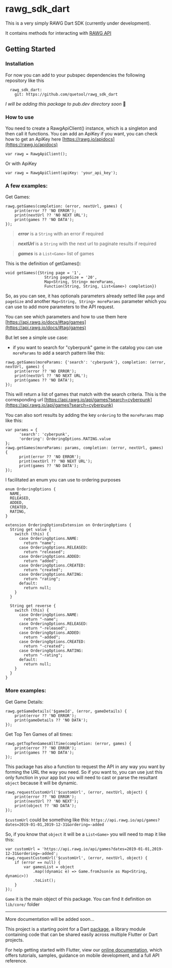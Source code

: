 # rawg_sdk_dart

This is a very simply RAWG Dart SDK (currently under development). 

It contains methods for interacting with [RAWG API](https://rawg.io/apidocs)

## Getting Started

### Installation
For now you can add to your pubspec dependencies the following repository like this

```
  rawg_sdk_dart:
    git: https://github.com/quetool/rawg_sdk_dart
```

_I will be adding this package to pub.dev directory soon_ 🤞

### How to use
You need to create a RawgApiClient() instance, which is a singleton and then call it functions. You can add an ApiKey if you want, you can check how to get an ApiKey here [https://rawg.io/apidocs](https://rawg.io/apidocs)

```
var rawg = RawgApiClient();
```
Or with ApiKey

```
var rawg = RawgApiClient(apiKey: 'your_api_key');
```

### A few examples:
Get Games:

```
rawg.getGames(completion: (error, nextUrl, games) {
	print(error ?? 'NO ERROR');
	print(nextUrl ?? 'NO NEXT URL');
	print(games ?? 'NO DATA');
});
```

> ***_error_*** is a `String` with an error if required

> ***_nextUrl_*** is a `String` with the next url to paginate results if required

> ***_games_*** is a `List<Game>` list of games

This is the definition of getGames():

```
void getGames({String page = '1', 
			 	 String pageSize = '20', 
				 Map<String, String> moreParams, 
			 	 Function(String, String, List<Game>) completion})
```
So, as you can see, it has optionals parameters already setted like `page` and `pageSize` and another `Map<String, String> moreParams` parameter which you can use to add more parameters to the API request.

You can see which parameters and how to use them here [https://api.rawg.io/docs/#tag/games](https://api.rawg.io/docs/#tag/games)

But let see a simple use case:

- if you want to search for "cyberpunk" game in the catalog you can use `moreParams` to add a search pattern like this:

```
rawg.getGames(moreParams: {'search': 'cyberpunk'}, completion: (error, nextUrl, games) {
	print(error ?? 'NO ERROR');
	print(nextUrl ?? 'NO NEXT URL');
	print(games ?? 'NO DATA');
});
```

This will return a list of games that match with the search criteria. This is the corresponding url [https://api.rawg.io/api/games?search=cyberpunk](https://api.rawg.io/api/games?search=cyberpunk)

You can also sort results by adding the key `ordering` to the `moreParams` map like this:

```
var params = {
      'search': 'cyberpunk',
      'ordering': OrderingOptions.RATING.value
};
rawg.getGames(moreParams: params, completion: (error, nextUrl, games) {
      print(error ?? 'NO ERROR');
      print(nextUrl ?? 'NO NEXT URL');
      print(games ?? 'NO DATA');
});
```

I facilitated an enum you can use to ordering purposes

```
enum OrderingOptions {
  NAME,
  RELEASED,
  ADDED,
  CREATED,
  RATING,
}

extension OrderingOptionsExtension on OrderingOptions {
  String get value {
    switch (this) {
      case OrderingOptions.NAME:
        return "name";
      case OrderingOptions.RELEASED:
        return "released";
      case OrderingOptions.ADDED:
        return "added";
      case OrderingOptions.CREATED:
        return "created";
      case OrderingOptions.RATING:
        return "rating";
      default:
        return null;
    }
  }

  String get reverse {
    switch (this) {
      case OrderingOptions.NAME:
        return "-name";
      case OrderingOptions.RELEASED:
        return "-released";
      case OrderingOptions.ADDED:
        return "-added";
      case OrderingOptions.CREATED:
        return "-created";
      case OrderingOptions.RATING:
        return "-rating";
      default:
        return null;
    }
  }
}
```

### More examples:

Get Game Details:

```
rawg.getGameDetails('$gameId', (error, gameDetails) {
	print(error ?? 'NO ERROR');
	print(gameDetails ?? 'NO DATA');
});
```

Get Top Ten Games of all times:

```
rawg.getTopTenGamesAllTime(completion: (error, games) {
	print(error ?? 'NO ERROR');
	print(games ?? 'NO DATA');
});
```

This package has also a function to request the API in any way you want by forming the URL the way you need. So if you want to, you can use just this only function in your app but you will need to cast or parse the resultant `object` because it will be dynamic.

```
rawg.requestCustomUrl('$customUrl', (error, nextUrl, object) {
	print(error ?? 'NO ERROR');
	print(nextUrl ?? 'NO NEXT');
	print(object ?? 'NO DATA');
});
```

`$customUrl` could be something like this: `https://api.rawg.io/api/games?dates=2019-01-01,2019-12-31&ordering=-added`

So, if you know that `object` it will be a `List<Game>` you will need to map it like this:

```
var customUrl = 'https://api.rawg.io/api/games?dates=2019-01-01,2019-12-31&ordering=-added';
rawg.requestCustomUrl('$customUrl', (error, nextUrl, object) {
	if (error == null) {
		var gamesList = object
            .map((dynamic e) => Game.fromJson(e as Map<String, dynamic>))
            .toList();
	}
});
```

`Game` it is the main object of this package. You can find it definition on `lib/core/` folder

-------

More documentation will be added soon...

This project is a starting point for a Dart
[package](https://flutter.dev/developing-packages/),
a library module containing code that can be shared easily across
multiple Flutter or Dart projects.

For help getting started with Flutter, view our 
[online documentation](https://flutter.dev/docs), which offers tutorials, 
samples, guidance on mobile development, and a full API reference.


